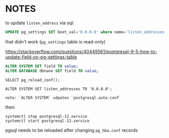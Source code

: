 # NOTES

to update `listen_address` via sql:

```sql
UPDATE pg_settings SET boot_val='0.0.0.0' where name='listen_addresses';
```
that didn't work (`pg_settings` table is read-only)

https://stackoverflow.com/questions/40449561/postgresql-9-5-how-to-update-field-on-pg-settings-table
```sql
ALTER SYSTEM SET field TO value;
ALTER DATABASE dbnane SET field TO value;
```

`SELECT pg_reload_conf();`


```
ALTER SYSTEM SET listen_addresses TO '0.0.0.0';
```
    note: `ALTER SYSTEM` udpates `postgresql.auto.conf`
then
```
systemctl stop postgresql-12.service
systemctl start postgresql-12.service
```


pgsql needs to be reloaded after changing `pg_hba.conf` records
